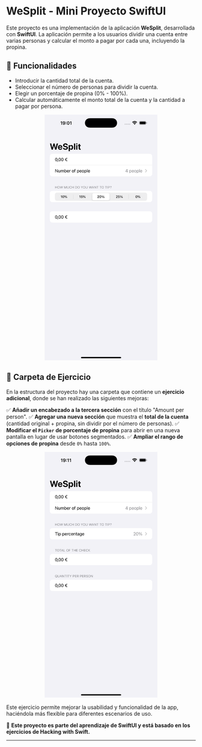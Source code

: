 # WeSplit - Mini Proyecto SwiftUI

Este proyecto es una implementación de la aplicación **WeSplit**, desarrollada con **SwiftUI**. La aplicación permite a los usuarios dividir una cuenta entre varias personas y calcular el monto a pagar por cada una, incluyendo la propina.

## 🚀 Funcionalidades
- Introducir la cantidad total de la cuenta.
- Seleccionar el número de personas para dividir la cuenta.
- Elegir un porcentaje de propina (0% - 100%).
- Calcular automáticamente el monto total de la cuenta y la cantidad a pagar por persona.

<p align="center">
    <img src="WeSplit_Original.png" alt="WeSplit Original" width="300">
</p>


## 📁 Carpeta de Ejercicio
En la estructura del proyecto hay una carpeta que contiene un **ejercicio adicional**, donde se han realizado las siguientes mejoras:

✅ **Añadir un encabezado a la tercera sección** con el título "Amount per person".
✅ **Agregar una nueva sección** que muestra el **total de la cuenta** (cantidad original + propina, sin dividir por el número de personas).
✅ **Modificar el `Picker` de porcentaje de propina** para abrir en una nueva pantalla en lugar de usar botones segmentados.
✅ **Ampliar el rango de opciones de propina** desde `0%` hasta `100%`.

<p align="center">
    <img src="WeSplit_ejercicio.png" alt="WeSplit Ejercicio" width="300">
</p>


Este ejercicio permite mejorar la usabilidad y funcionalidad de la app, haciéndola más flexible para diferentes escenarios de uso.

📌 **Este proyecto es parte del aprendizaje de SwiftUI y está basado en los ejercicios de Hacking with Swift.**

---
